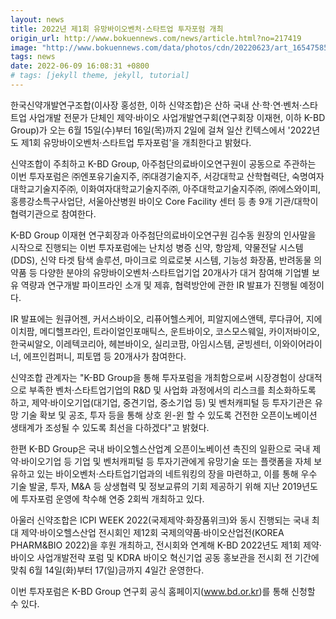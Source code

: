 ```yaml
---
layout: news
title: 2022년 제1회 유망바이오벤처·스타트업 투자포럼 개최
origin_url: http://www.bokuennews.com/news/article.html?no=217419
image: "http://www.bokuennews.com/data/photos/cdn/20220623/art_1654758504.jpg"
tags: news
date: 2022-06-09 16:08:31 +0800
# tags: [jekyll theme, jekyll, tutorial]
---
```


한국신약개발연구조합(이사장 홍성한, 이하 신약조합)은 산하 국내 산·학·연·벤처·스타트업 사업개발 전문가 단체인 제약·바이오 사업개발연구회(연구회장 이재현, 이하 K-BD Group)가 오는 6월 15일(수)부터 16일(목)까지 2일에 걸쳐 일산 킨텍스에서 '2022년도 제1회 유망바이오벤처·스타트업 투자포럼'을 개최한다고 밝혔다.

신약조합이 주최하고 K-BD Group, 아주첨단의료바이오연구원이 공동으로 주관하는 이번 투자포럼은 ㈜엔포유기술지주, ㈜대경기술지주, 서강대학교 산학협력단, 숙명여자대학교기술지주㈜, 이화여자대학교기술지주㈜, 아주대학교기술지주㈜, ㈜에스와이피, 홍릉강소특구사업단, 서울아산병원 바이오 Core Facility 센터 등 총 9개 기관/대학이 협력기관으로 참여한다.

K-BD Group 이재현 연구회장과 아주첨단의료바이오연구원 김수동 원장의 인사말을 시작으로 진행되는 이번 투자포럼에는 난치성 병증 신약, 항암제, 약물전달 시스템(DDS), 신약 타겟 탐색 솔루션, 마이크로 의료로봇 시스템, 기능성 화장품, 반려동물 의약품 등 다양한 분야의 유망바이오벤처·스타트업기업 20개사가 대거 참여해 기업별 보유 역량과 연구개발 파이프라인 소개 및 제휴, 협력방안에 관한 IR 발표가 진행될 예정이다.

IR 발표에는 원큐어젠, 커서스바이오, 리퓨어헬스케어, 피알지에스앤텍, 루다큐어, 지에이치팜, 메디헬프라인, 트라이얼인포매틱스, 운트바이오, 코스모스웨일, 카이저바이오, 한국씨알오, 이레텍코리아, 헤븐바이오, 실리코팜, 아임시스템, 굳빙센터, 이와이어라이너, 에프인컴퍼니, 피토맵 등 20개사가 참여한다.

신약조합 관계자는 "K-BD Group을 통해 투자포럼을 개최함으로써 시장경험이 상대적으로 부족한 벤처·스타트업기업의 R&D 및 사업화 과정에서의 리스크를 최소화하도록 하고, 제약·바이오기업(대기업, 중견기업, 중소기업 등) 및 벤처캐피털 등 투자기관은 유망 기술 확보 및 공조, 투자 등을 통해 상호 윈-윈 할 수 있도록 건전한 오픈이노베이션 생태계가 조성될 수 있도록 최선을 다하겠다"고 밝혔다.

한편 K-BD Group은 국내 바이오헬스산업계 오픈이노베이션 촉진의 일환으로 국내 제약·바이오기업 등 기업 및 벤처캐피털 등 투자기관에게 유망기술 또는 플랫폼을 자체 보유하고 있는 바이오벤처·스타트업기업과의 네트워킹의 장을 마련하고, 이를 통해 우수 기술 발굴, 투자, M&A 등 상생협력 및 정보교류의 기회 제공하기 위해 지난 2019년도에 투자포럼 운영에 착수해 연중 2회씩 개최하고 있다.

아울러 신약조합은 ICPI WEEK 2022(국제제약‧화장품위크)와 동시 진행되는 국내 최대 제약·바이오헬스산업 전시회인 제12회 국제의약품·바이오산업전(KOREA PHARM&BIO 2022)을 후원 개최하고, 전시회와 연계해 K-BD 2022년도 제1회 제약·바이오 사업개발전략 포럼 및 KDRA 바이오 혁신기업 공동 홍보관을 전시회 전 기간에 맞춰 6월 14일(화)부터 17(일)금까지 4일간 운영한다.

이번 투자포럼은 K-BD Group 연구회 공식 홈페이지(www.bd.or.kr)를 통해 신청할 수 있다.